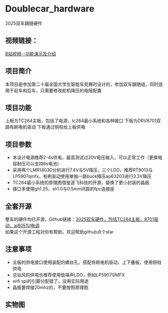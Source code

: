 # Doublecar_hardware
2025双车跟随硬件
## 视频链接：
[B站视频--功能演示及介绍](https://www.bilibili.com/)
## 项目简介
本项目是参加第二十届全国大学生智能车竞赛时设计的，参加双车跟随组，同时适用于前车和后车，只需要修改舵机降压的电阻配置

## 项目功能
上板为TC264主板，包括了电源，tc264最小系统和各种接口
下板为DRV8701双路有刷电机驱动
下板通过铜柱给上板供电

## 项目参数


* 本设计电源推荐2-4s供电，最高测试过20V电压输入，可以正常工作（更换电容耐压可以支持6s电池）
* 采用两个LMR14030分别进行7.4V与5V降压，三个LDO，推荐RT9013与LP5907qmfx，有刷驱动使用单独一路buck降压ap63203进行3.3V降压
* TC264最小系统的原理图借鉴逐飞科技的开源，替换了更小封装的晶振
* 接口多使用gh1.25，sh1.0与0.5mm间距的fpc连接座


## 全套开源

整车的硬件均已开源，Github链接：[2025双车硬件，包括TC264主板，8701驱动，ai8051U电调](https://github.com/simplemaxq/Doublecar_hardware)  
如果这个开源工程对你有帮助，欢迎帮助github点个star

## 注意事项

* 主板的供电接口使用装配的螺丝孔，搭配有刷电机驱动，上下叠板，使用铜柱供电
* 总钻风的供电也推荐使用低噪声LDO，例如LP5907QMFX
* wifi spi的引脚分配错了，没用实际用途
* 晶振要焊接20mhz的，不要按照原理图

## 实物图


